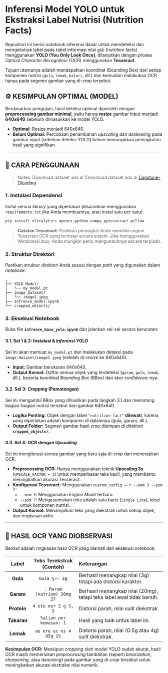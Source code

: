 
# Inferensi Model YOLO untuk Ekstraksi Label Nutrisi (Nutrition Facts)

Repositori ini berisi *notebook* inferensi dasar untuk mendeteksi dan mengekstrak label pada tabel informasi nilai gizi (nutrition facts) menggunakan **YOLO (You Only Look Once)**, dilanjutkan dengan proses *Optical Character Recognition* (OCR) menggunakan **Tesseract**.

Tujuan utamanya adalah mendapatkan koordinat (Bounding Box) dari setiap komponen nutrisi (`gula`, `lemak`, `kalori`, dll.) dan kemudian melakukan OCR hanya pada segmen gambar yang di-*crop* tersebut.

## ⚙️ KESIMPULAN OPTIMAL (MODEL)

Berdasarkan pengujian, hasil deteksi optimal diperoleh dengan **preprocessing gambar minimal**, yaitu hanya **resize** gambar input menjadi **640x640** sebelum dimasukkan ke model YOLO.

* **Optimal:** Resize menjadi 640x640.
* **Belum Optimal:** Percobaan penambahan *upscaling* dan *deskewing* pada gambar input (sebelum deteksi YOLO) belum menunjukkan peningkatan hasil yang signifikan.

---

## 🚀 CARA PENGGUNAAN

> Notes: Download dataset ada di [Download dataset ada di [Capstone-Dicoding](https://github.com/rfirmn/Capstone-Dicoding)

### 1. Instalasi Dependensi

Instal semua *library* yang diperlukan (disarankan menggunakan `requirements.txt` jika Anda membuatnya, atau instal satu per satu):

```bash
pip install ultralytics opencv-python numpy pytesseract pillow
````

> **Catatan Tesseract:** Pastikan perangkat Anda memiliki *engine* Tesseract OCR yang terinstal secara sistem. Jika menggunakan Windows/Linux, Anda mungkin perlu mengunduhnya secara terpisah.

### 2\. Struktur Direktori

Pastikan struktur direktori Anda sesuai dengan *path* yang digunakan dalam *notebook*:

```
.
├── YOLO Model/
│   └── my_model.pt             
├── image_dataset/
│   └── image1.jpeg            
├── infrence_model.ipynb    
└── cropped_objects/            
```

### 3\. Eksekusi Notebook

Buka file **`infrence_base_yolo.ipynb`** dan jalankan sel-sel secara berurutan:

#### 3.1. Sel 1 & 2: Instalasi & *Inferensi* YOLO

Sel ini akan memuat `my_model.pt` dan melakukan deteksi pada `image_dataset/image1.jpeg` (setelah di-*resize* ke 640x640).

  * **Input:** Gambar berukuran 640x640.
  * **Output Konsol:** Daftar semua objek yang terdeteksi (`garam`, `gula`, `lemak`, dll.), beserta koordinat *Bounding Box* (BBox) dan skor *confidence*-nya.

#### 3.2. Sel 3: *Cropping* (Pemotongan)

Sel ini mengambil BBox yang dihasilkan pada langkah 3.1 dan memotong bagian-bagian nutrisi tersebut dari gambar 640x640.

  * **Logika Penting:** Objek dengan label `"nutrition-fact"` **dilewati**, karena yang diperlukan adalah komponen di dalamnya (gula, garam, dll.).
  * **Output Folder:** Segmen gambar hasil *crop* disimpan di direktori **`cropped_objects/`**.

#### 3.3. Sel 4: OCR dengan *Upscaling*

Sel ini mengiterasi semua gambar yang baru saja di-*crop* dan menerapkan OCR.

  * **Preprocessing OCR:** Hanya menggunakan teknik **Upscaling 3x** (`UPSCALE_FACTOR = 3`) untuk memperbesar teks kecil, yang membantu meningkatkan akurasi Tesseract.
  * **Konfigurasi Tesseract:** Menggunakan `custom_config = r'--oem 3 --psm 7'`
      * `--oem 3`: Menggunakan *Engine Mode* terbaru.
      * `--psm 7`: Mengasumsikan teks adalah satu baris (`Single Line`), ideal untuk komponen nutrisi.
  * **Output Konsol:** Menampilkan teks yang diekstrak untuk setiap objek, dan ringkasan akhir.

-----

## 📝 HASIL OCR YANG DIOBSERVASI

Berikut adalah ringkasan hasil OCR yang diamati dari eksekusi *notebook*:

| Label | Teks Terekstrak (Contoh) | Keterangan |
| :---: | :---: | :--- |
| **Gula** | `Guia §=— 3g` | Berhasil menangkap nilai (3g) tetapi ada distorsi karakter. |
| **Garam** | `. Raram (natrium) 20mg 27` | Berhasil menangkap nilai (20mg), tetapi teks label awal tidak bersih. |
| **Protein** | `4 ete eer 2 g S, 3` | Distorsi parah, nilai sulit diekstrak. |
| **Takaran** | `Salian per kemasan: 1` | Hasil yang baik untuk label ini. |
| **Lemak** | `ae ere ec es 4 O5q 1%` | Distorsi parah, nilai (0.5g atau 4g) sulit diekstrak. |

**Kesimpulan OCR:** Meskipun *cropping* oleh model YOLO sudah akurat, hasil OCR masih memerlukan *preprocessing* tambahan (seperti *binarization*, *sharpening*, atau *denoising*) pada gambar yang di-*crop* tersebut untuk meningkatkan akurasi ekstraksi nilai numerik.

```
```
